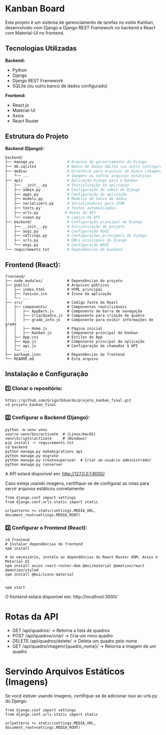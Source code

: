 # Kanban Board

Este projeto é um sistema de gerenciamento de tarefas no estilo Kanban, desenvolvido com Django e Django REST Framework no backend e React com Material-UI no frontend.

## Tecnologias Utilizadas

**Backend:**

* Python
* Django
* Django REST Framework
* SQLite (ou outro banco de dados configurado)

**Frontend:**

* React.js
* Material-UI
* Axios
* React Router

## Estrutura do Projeto

**Backend (Django):**

```bash
backend/
├── manage.py               # Arquivo de gerenciamento do Django
├── db.sqlite3              # Banco de dados SQLite (ou outro configurado)
├── media/                  # Diretório para arquivos de mídia (imagens)
│   └── ...                 # Imagens ou outros arquivos estáticos
├── api/                    # Aplicação Django para o Kanban
│   ├── __init__.py         # Inicialização da aplicação
│   ├── admin.py            # Configuração do admin do Django
│   ├── apps.py             # Configuração da aplicação
│   ├── models.py           # Modelos do banco de dados
│   ├── serializers.py      # Serializadores para JSON
│   ├── tests.py            # Testes automatizados
│   ├── urls.py            # Rotas da API
│   └── views.py            # Lógica da API
├── backend/                # Configuração principal do Django
│   ├── __init__.py         # Inicialização do projeto
│   ├── asgi.py             # Configuração ASGI
│   ├── settings.py         # Configurações principais do Django
│   ├── urls.py             # URLs principais do Django
│   └── wsgi.py             # Configuração WSGI
└── requirements.txt        # Dependências do backend
```
## Frontend (React):

```
frontend/
├── node_modules/           # Dependências do projeto
├── public/                 # Arquivos públicos
│   ├── index.html          # HTML principal
│   ├── favicon.ico         # Ícone da aplicação
│   └── ...
├── src/                    # Código fonte do React
│   ├── components/         # Componentes reutilizáveis
│   │   ├── AppBars.js      # Componente de barra de navegação
│   │   ├── CriarQuadro.js  # Componente para criação de quadro
│   │   ├── grade_info.js   # Componente para exibir informações de grade
│   │   ├── Home.js         # Página inicial
│   │   ├── Kanban.js       # Componente principal do Kanban
│   ├── App.css             # Estilos do App
│   ├── App.js              # Componente principal da aplicação
│   ├── api.js              # Configuração de chamadas à API
│   └── ...
├── package.json            # Dependências do frontend
└── README.md               # Este arquivo
```

## Instalação e Configuração
### 1️⃣ Clonar o repositório:

```
https://github.com/GrigorEduardo/projeto_kanban_final.git
cd projeto_kanban_final
```
### 2️⃣ Configurar o Backend (Django):

```
python -m venv venv
source venv/bin/activate  # (Linux/macOS)
venv\Scripts\activate     # (Windows)
pip install -r requirements.txt
cd backend
python manage.py makemigrations api
python manage.py migrate
python manage.py createsuperuser  # Criar um usuário administrador
python manage.py runserver
```
A API estará disponível em: http://127.0.0.1:8000/

Caso esteja usando imagens, certifique-se de configurar as rotas para servir arquivos estáticos corretamente:

```
from django.conf import settings
from django.conf.urls.static import static

urlpatterns += static(settings.MEDIA_URL, document_root=settings.MEDIA_ROOT)
```
### 3️⃣ Configurar o Frontend (React):

```
cd frontend
# Instalar dependências do frontend
npm install

# Se necessário, instale as dependências do React Router DOM, Axios e Material-UI
npm install axios react-router-dom @mui/material @emotion/react @emotion/styled
npm install @mui/icons-material


npm start
```
O frontend estará disponível em: http://localhost:3000/

# **Rotas da API**

*    GET /api/quadros/ → Retorna a lista de quadros
*    POST /api/quadros/criar/ → Cria um novo quadro
*   DELETE /api/quadros/delete/ → Deleta um quadro pelo nome
*   GET /api/quadro/imagem/{quadro_nome}/ → Retorna a imagem de um quadro

# **Servindo Arquivos Estáticos (Imagens)**

Se você estiver usando imagens, certifique-se de adicionar isso ao urls.py do Django:
```
from django.conf import settings
from django.conf.urls.static import static

urlpatterns += static(settings.MEDIA_URL, document_root=settings.MEDIA_ROOT)
```

